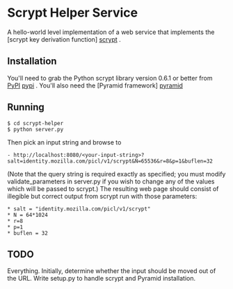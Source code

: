 # Scrypt Helper Service

A hello-world level implementation of a web service that implements the [scrypt key derivation function] [scrypt] .

[scrypt]: http://en.wikipedia.org/wiki/Scrypt

## Installation

You'll need to grab the Python scrypt library version 0.6.1 or better from [PyPI] [pypi] . You'll also need the [Pyramid framework] [pyramid]

[pypi]: https://pypi.python.org/pypi/scrypt/0.6.1
[pyramid]: https://pypi.python.org/pypi/pyramid

## Running

    $ cd scrypt-helper
    $ python server.py
    

Then pick an input string and browse to

    - http://localhost:8080/<your-input-string>?salt=identity.mozilla.com/picl/v1/scrypt&N=65536&r=8&p=1&buflen=32

(Note that the query string is required exactly as specified; you must modify validate_parameters in server.py if you wish to change any of the values which will be passed to scrypt.) The resulting web page should consist of illegible but correct output from scrypt run with those parameters:

    * salt = "identity.mozilla.com/picl/v1/scrypt"
    * N = 64*1024
    * r=8
    * p=1
    * buflen = 32

## TODO
Everything. Initially, determine whether the input should be moved out of the URL. Write setup.py to handle scrypt and Pyramid installation.
